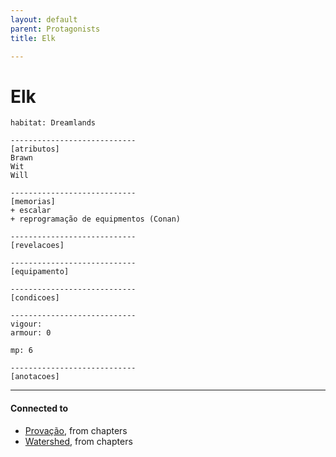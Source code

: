 ```yaml
---
layout: default
parent: Protagonists
title: Elk

---
```

# Elk

```
habitat: Dreamlands

----------------------------
[atributos]
Brawn 
Wit 
Will 

----------------------------
[memorias]
+ escalar
+ reprogramação de equipmentos (Conan)

----------------------------
[revelacoes]

----------------------------
[equipamento]

----------------------------
[condicoes]

----------------------------
vigour: 
armour: 0

mp: 6

----------------------------
[anotacoes]
```

---
#### Connected to

<!-- QueryToSerialize: LIST without ID "["+ title + "](https://terra-campaigns.github.io/"+ regexreplace(file.path, ".md", "") + ")" + ", from " + regexreplace(file.folder, "nibiru/", "") FROM ([[]]) OR outgoing([[]]) SORT file.folder DESC -->
<!-- SerializedQuery: LIST without ID "["+ title + "](https://terra-campaigns.github.io/"+ regexreplace(file.path, ".md", "") + ")" + ", from " + regexreplace(file.folder, "nibiru/", "") FROM ([[]]) OR outgoing([[]]) SORT file.folder DESC -->
- [Provação](https://terra-campaigns.github.io/nibiru/chapters/Provacao), from chapters
- [Watershed](https://terra-campaigns.github.io/nibiru/chapters/Watershed), from chapters
<!-- SerializedQuery END -->
